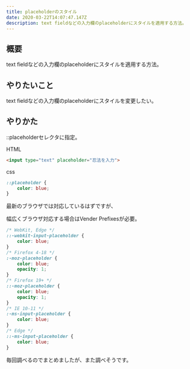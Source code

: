 ```yaml
---
title: placeholderのスタイル
date: 2020-03-22T14:07:47.147Z
description: text fieldなどの入力欄のplaceholderにスタイルを適用する方法。
---
```

## 概要

text fieldなどの入力欄のplaceholderにスタイルを適用する方法。

## やりたいこと

text fieldなどの入力欄のplaceholderにスタイルを変更したい。

## やりかた

::placeholderセレクタに指定。

HTML
```html
<input type="text" placeholder="忍法を入力">
```
css
```css
::placeholder {
    color: blue;
}
```
最新のブラウザでは対応しているはずですが、

幅広くブラウザ対応する場合はVender Prefixesが必要。
```css
/* WebKit, Edge */
::-webkit-input-placeholder {
    color: blue;
}
/* Firefox 4-18 */
:-moz-placeholder {
    color: blue;
    opacity: 1;
}
/* Firefox 19+ */
::-moz-placeholder {
    color: blue;
    opacity: 1;
}
/* IE 10-11 */
:-ms-input-placeholder {
    color: blue;
}
/* Edge */
::-ms-input-placeholder {
    color: blue;
}
```
毎回調べるのでまとめましたが、また調べそうです。

